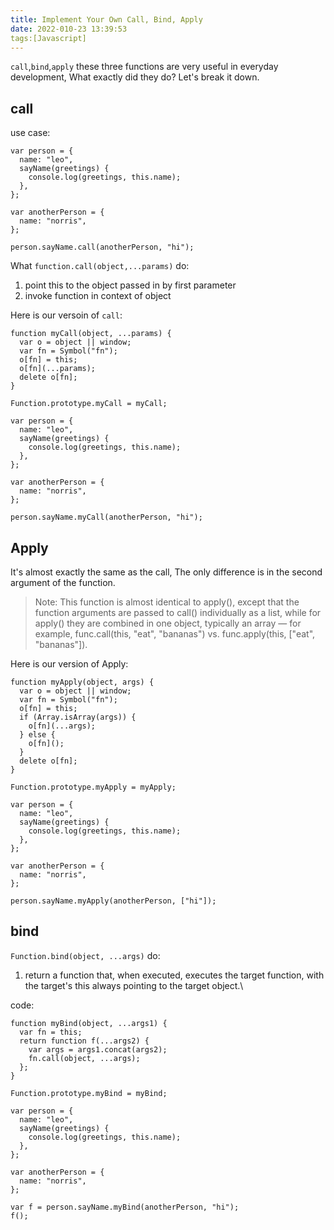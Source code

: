```yaml
---
title: Implement Your Own Call, Bind, Apply
date: 2022-010-23 13:39:53
tags:[Javascript]
---
```


```call```,```bind```,```apply``` these three functions are very useful in everyday development, What exactly did they do? Let's break it down.

## call
use case:
```
var person = {
  name: "leo",
  sayName(greetings) {
    console.log(greetings, this.name);
  },
};

var anotherPerson = {
  name: "norris",
};

person.sayName.call(anotherPerson, "hi");
```

What ```function.call(object,...params)``` do:

1. point this to the object passed in by first parameter
2. invoke function in context of object

Here is our versoin of ```call```:

```
function myCall(object, ...params) {
  var o = object || window;
  var fn = Symbol("fn");
  o[fn] = this;
  o[fn](...params);
  delete o[fn];
}

Function.prototype.myCall = myCall;

var person = {
  name: "leo",
  sayName(greetings) {
    console.log(greetings, this.name);
  },
};

var anotherPerson = {
  name: "norris",
};

person.sayName.myCall(anotherPerson, "hi");
```

## Apply
It's almost exactly the same as the call, The only difference is in the second argument of the function.

> Note: This function is almost identical to apply(), except that the function arguments are passed to call() individually as a list, while for apply() they are combined in one object, typically an array — for example, func.call(this, "eat", "bananas") vs. func.apply(this, ["eat", "bananas"]).

Here is our version of Apply:

```
function myApply(object, args) {
  var o = object || window;
  var fn = Symbol("fn");
  o[fn] = this;
  if (Array.isArray(args)) {
    o[fn](...args);
  } else {
    o[fn]();
  }
  delete o[fn];
}

Function.prototype.myApply = myApply;

var person = {
  name: "leo",
  sayName(greetings) {
    console.log(greetings, this.name);
  },
};

var anotherPerson = {
  name: "norris",
};

person.sayName.myApply(anotherPerson, ["hi"]);
```

## bind
```Function.bind(object, ...args)``` do:
1. return a function that, when executed, executes the target function, with the target's this always pointing to the target object.\

code:

```
function myBind(object, ...args1) {
  var fn = this;
  return function f(...args2) {
    var args = args1.concat(args2);
    fn.call(object, ...args);
  };
}

Function.prototype.myBind = myBind;

var person = {
  name: "leo",
  sayName(greetings) {
    console.log(greetings, this.name);
  },
};

var anotherPerson = {
  name: "norris",
};

var f = person.sayName.myBind(anotherPerson, "hi");
f();
```